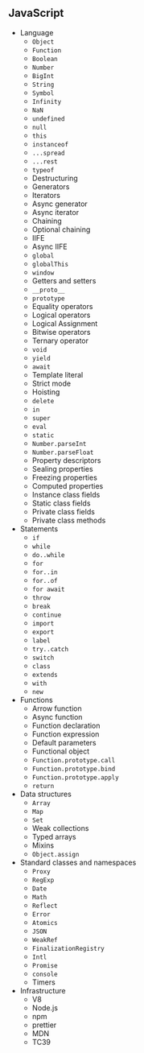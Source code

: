 ## JavaScript

- Language
  - `Object`
  - `Function`
  - `Boolean`
  - `Number`
  - `BigInt`
  - `String`
  - `Symbol`
  - `Infinity`
  - `NaN`
  - `undefined`
  - `null`
  - `this`
  - `instanceof`
  - `...spread`
  - `...rest`
  - `typeof`
  - Destructuring
  - Generators
  - Iterators
  - Async generator
  - Async iterator
  - Chaining
  - Optional chaining
  - IIFE
  - Async IIFE
  - `global`
  - `globalThis`
  - `window`
  - Getters and setters
  - `__proto__`
  - `prototype`
  - Equality operators
  - Logical operators
  - Logical Assignment
  - Bitwise operators
  - Ternary operator
  - `void`
  - `yield`
  - `await`
  - Template literal
  - Strict mode
  - Hoisting
  - `delete`
  - `in`
  - `super`
  - `eval`
  - `static`
  - `Number.parseInt`
  - `Number.parseFloat`
  - Property descriptors
  - Sealing properties
  - Freezing properties
  - Computed properties
  - Instance class fields
  - Static class fields
  - Private class fields
  - Private class methods
- Statements
  - `if`
  - `while`
  - `do..while`
  - `for`
  - `for..in`
  - `for..of`
  - `for await`
  - `throw`
  - `break`
  - `continue`
  - `import`
  - `export`
  - `label`
  - `try..catch`
  - `switch`
  - `class`
  - `extends`
  - `with`
  - `new`
- Functions
  - Arrow function
  - Async function
  - Function declaration
  - Function expression
  - Default parameters
  - Functional object
  - `Function.prototype.call`
  - `Function.prototype.bind`
  - `Function.prototype.apply`
  - `return`
- Data structures
  - `Array`
  - `Map`
  - `Set`
  - Weak collections
  - Typed arrays
  - Mixins
  - `Object.assign`
- Standard classes and namespaces
  - `Proxy`
  - `RegExp`
  - `Date`
  - `Math`
  - `Reflect`
  - `Error`
  - `Atomics`
  - `JSON`
  - `WeakRef`
  - `FinalizationRegistry`
  - `Intl`
  - `Promise`
  - `console`
  - Timers
- Infrastructure
  - V8
  - Node.js
  - npm
  - prettier
  - MDN
  - TC39
